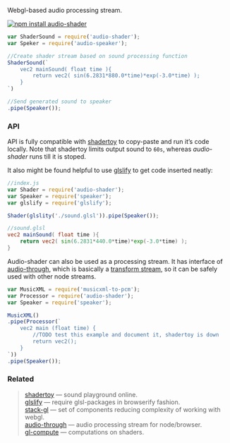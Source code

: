Webgl-based audio processing stream.

[![npm install audio-shader](https://nodei.co/npm/audio-shader.png?mini=true)](https://npmjs.org/package/audio-shader/)

```js
var ShaderSound = require('audio-shader');
var Speker = require('audio-speaker');

//Create shader stream based on sound processing function
ShaderSound(`
	vec2 mainSound( float time ){
		return vec2( sin(6.2831*880.0*time)*exp(-3.0*time) );
	}
`)

//Send generated sound to speaker
.pipe(Speaker());
```

### API

API is fully compatible with [shadertoy](https://www.shadertoy.com/) to copy-paste and run it’s code locally. Note that shadertoy limits output sound to `60s`, whereas _audio-shader_ runs till it is stoped.

It also might be found helpful to use [glslify](https://www.npmjs.com/package/glslify) to get code inserted neatly:

```js
//index.js
var Shader = require('audio-shader');
var Speaker = require('speaker');
var glslify = require('glslify');

Shader(glslity('./sound.glsl')).pipe(Speaker());
```

```glsl
//sound.glsl
vec2 mainSound( float time ){
	return vec2( sin(6.2831*440.0*time)*exp(-3.0*time) );
}
```

Audio-shader can also be used as a processing stream. It has interface of [audio-through](https://github.com/audio-lab/audio-through), which is basically a [transform stream](https://nodejs.org/api/stream.html#stream_class_stream_transform), so it can be safely used with other node streams.

```js
var MusicXML = require('musicxml-to-pcm');
var Processor = require('audio-shader');
var Speaker = require('speaker');

MusicXML()
.pipe(Processor(`
	vec2 main (float time) {
		//TODO test this example and document it, shadertoy is down
		return vec2();
	}
`))
.pipe(Speaker());
```


### Related

> [shadertoy](https://www.shadertoy.com) — sound playground online.<br/>
> [glslify](https://www.npmjs.com/package/glslify) — require glsl-packages in browserify fashion.<br/>
> [stack-gl](http://stack.gl) — set of components reducing complexity of working with webgl.<br/>
> [audio-through](https://github.com/audio-lab/audio-through) — audio processing stream for node/browser.<br/>
> [gl-compute](https://www.npmjs.com/package/gl-compute) — computations on shaders.<br/>